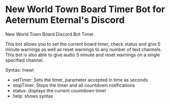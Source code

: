 # New World Town Board Timer Bot for Aeternum Eternal's Discord
New World Town Board Discord Bot Timer

This bot allows you to set the current board timer, check status and give 5 minute warnings as well as reset warnings to any number of text channels.
This bot is also able to give audio 5 minute and reset warnings on a single specified channel. 

Syntax:
!newt 
  - setTimer: Sets the timer, parameter accepted in time as seconds
  - stopTimer: Stops the timer and all countdown notifications
  - status: displays the current countdown timer
  - help: shows syntax
 
